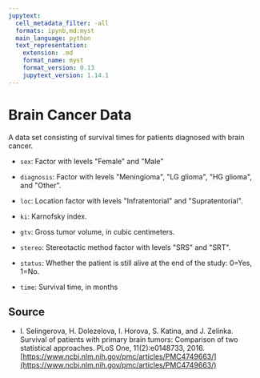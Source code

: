 ```yaml
---
jupytext:
  cell_metadata_filter: -all
  formats: ipynb,md:myst
  main_language: python
  text_representation:
    extension: .md
    format_name: myst
    format_version: 0.13
    jupytext_version: 1.14.1
---
```


# Brain Cancer Data

A data set consisting of survival times for patients diagnosed
with brain cancer.
     
- `sex`: Factor with levels "Female" and "Male"

- `diagnosis`: Factor with levels "Meningioma", "LG glioma", "HG glioma", and "Other".

- `loc`: Location factor with levels "Infratentorial" and "Supratentorial".

- `ki`: Karnofsky index.

- `gtv`: Gross tumor volume, in cubic centimeters.

- `stereo`: Stereotactic method factor with levels "SRS" and "SRT".

- `status`: Whether the patient is still alive at the end of the study: 0=Yes, 1=No.

- `time`: Survival time, in months

## Source

- I. Selingerova, H. Dolezelova, I. Horova, S. Katina, and J.
     Zelinka. Survival of patients with primary brain tumors:
     Comparison of two statistical approaches. PLoS One,
     11(2):e0148733, 2016.
     [https://www.ncbi.nlm.nih.gov/pmc/articles/PMC4749663/](https://www.ncbi.nlm.nih.gov/pmc/articles/PMC4749663/)
